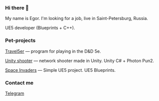 ### Hi there 👋

My name is Egor. I'm looking for a job, live in Saint-Petersburg, Russia.

UE5 developer (Blueprints + C++).

### Pet-projects
[Travel5er](https://github.com/Gorynych1337/Travel5er) — program for playing in the D&D 5e.

[Unity shooter](https://github.com/Gorynych1337/NetworkShooter) — network shooter  made in Unity. Unity C# + Photon Pun2.

[Space Invaders](https://github.com/Gorynych1337/space-invaders) — Simple UE5 project. UE5 Blueprints.

### Contact me
[Telegram](https://t.me/PopovEgor_0)

<!--![Gorynych's GitHub stats](https://github-readme-stats.vercel.app/api?username=Gorynych1337&theme=radical&show_icons=true)-->

<!--
**Gorynych1337/Gorynych1337** is a ✨ _special_ ✨ repository because its `README.md` (this file) appears on your GitHub profile.

Here are some ideas to get you started:

- 🔭 I’m currently working on ...
- 🌱 I’m currently learning ...
- 👯 I’m looking to collaborate on ...
- 🤔 I’m looking for help with ...
- 💬 Ask me about ...
- 📫 How to reach me: ...
- 😄 Pronouns: ...
- ⚡ Fun fact: ...
-->
